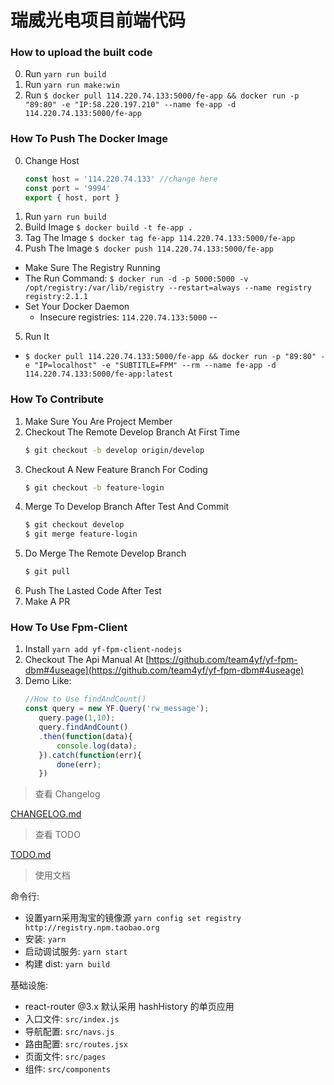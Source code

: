 # 瑞威光电项目前端代码

### How to upload the built code
0. Run `yarn run build`
2. Run `yarn run make:win`
3. Run `$ docker pull 114.220.74.133:5000/fe-app && docker run -p "89:80" -e "IP:58.220.197.210" --name fe-app -d 114.220.74.133:5000/fe-app`

### How To Push The Docker Image
0. Change Host
    ```javascript
    const host = '114.220.74.133' //change here
    const port = '9994'
    export { host, port }
    ```
1. Run `yarn run build`
2. Build Image `$ docker build -t fe-app .`
3. Tag The Image `$ docker tag fe-app 114.220.74.133:5000/fe-app`
4. Push The Image `$ docker push 114.220.74.133:5000/fe-app`
  - Make Sure The Registry Running
  - The Run Command: `$ docker run -d -p 5000:5000 -v /opt/registry:/var/lib/registry --restart=always --name registry registry:2.1.1`
  - Set Your Docker Daemon 
    - Insecure registries: `114.220.74.133:5000`
--
5. Run It
  - `$ docker pull 114.220.74.133:5000/fe-app && docker run -p "89:80" -e "IP=localhost" -e "SUBTITLE=FPM" --rm --name fe-app -d 114.220.74.133:5000/fe-app:latest`


### How To Contribute
1. Make Sure You Are Project Member
2. Checkout The Remote Develop Branch At First Time
     ```bash
     $ git checkout -b develop origin/develop
     ```
3. Checkout A New Feature Branch For Coding
     ```bash
     $ git checkout -b feature-login
     ```
4. Merge To Develop Branch After Test And Commit
     ```bash
     $ git checkout develop
     $ git merge feature-login
     ```
5. Do Merge The Remote Develop Branch
     ```bash
     $ git pull
     ```
6. Push The Lasted Code After Test
7. Make A PR

### How To Use Fpm-Client
1. Install `yarn add yf-fpm-client-nodejs`
2. Checkout The Api Manual At [https://github.com/team4yf/yf-fpm-dbm#4useage](https://github.com/team4yf/yf-fpm-dbm#4useage)
3. Demo Like: 
     ```javascript
     //How to Use findAndCount()
     const query = new YF.Query('rw_message');
        query.page(1,10);
        query.findAndCount()
        .then(function(data){
            console.log(data);
        }).catch(function(err){
            done(err);
        })
     ```
> 查看 Changelog

[CHANGELOG.md](./CHANGELOG.md)

> 查看 TODO

[TODO.md](./TODO.md)

> 使用文档

命令行:
* 设置yarn采用淘宝的镜像源 `yarn config set registry http://registry.npm.taobao.org`
* 安装: `yarn` 
* 启动调试服务: `yarn start`
* 构建 dist: `yarn build`

基础设施:

* react-router @3.x 默认采用 hashHistory 的单页应用
* 入口文件: `src/index.js`
* 导航配置: `src/navs.js`
* 路由配置: `src/routes.jsx`
* 页面文件: `src/pages`
* 组件: `src/components`

